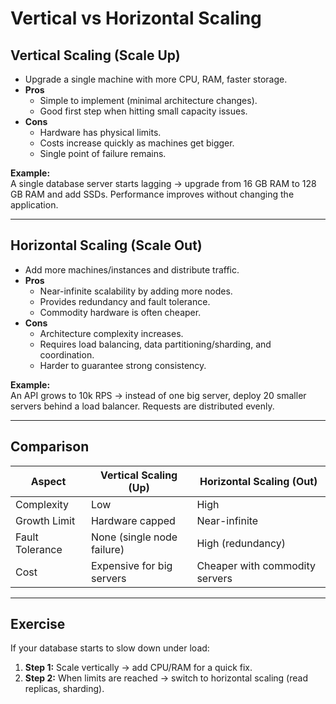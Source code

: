 

# Vertical vs Horizontal Scaling

## Vertical Scaling (Scale Up)
- Upgrade a single machine with more CPU, RAM, faster storage.
- **Pros**
  - Simple to implement (minimal architecture changes).
  - Good first step when hitting small capacity issues.
- **Cons**
  - Hardware has physical limits.
  - Costs increase quickly as machines get bigger.
  - Single point of failure remains.

**Example:**  
A single database server starts lagging → upgrade from 16 GB RAM to 128 GB RAM and add SSDs. Performance improves without changing the application.

---

## Horizontal Scaling (Scale Out)
- Add more machines/instances and distribute traffic.
- **Pros**
  - Near-infinite scalability by adding more nodes.
  - Provides redundancy and fault tolerance.
  - Commodity hardware is often cheaper.
- **Cons**
  - Architecture complexity increases.
  - Requires load balancing, data partitioning/sharding, and coordination.
  - Harder to guarantee strong consistency.

**Example:**  
An API grows to 10k RPS → instead of one big server, deploy 20 smaller servers behind a load balancer. Requests are distributed evenly.

---

## Comparison

| Aspect              | Vertical Scaling (Up)      | Horizontal Scaling (Out)        |
|---------------------|----------------------------|---------------------------------|
| Complexity          | Low                        | High                            |
| Growth Limit        | Hardware capped            | Near-infinite                   |
| Fault Tolerance     | None (single node failure) | High (redundancy)               |
| Cost                | Expensive for big servers  | Cheaper with commodity servers  |

---

## Exercise
If your database starts to slow down under load:
1. **Step 1:** Scale vertically → add CPU/RAM for a quick fix.
2. **Step 2:** When limits are reached → switch to horizontal scaling (read replicas, sharding).